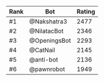 Rank|Bot|Rating
---|---|---
#1|@Nakshatra3|2477
#2|@NilatacBot|2346
#3|@OpeningsBot|2293
#4|@CatNail|2145
#5|@anti-bot|2136
#6|@pawnrobot|1949
